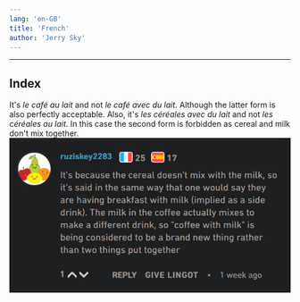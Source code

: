 ```yaml
---
lang: 'en-GB'
title: 'French'
author: 'Jerry Sky'
---
```


---

## Index

It's *le café au lait* and not *le café avec du lait*.
Although the latter form is also perfectly acceptable.
Also, it's *les céréales avec du lait* and not *les céréales au lait*. In this case the second form is forbidden as cereal and milk don't mix together.
![cafés](français-et-les-cafés.png)
